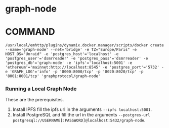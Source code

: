 # graph-node

# COMMAND

```
/usr/local/emhttp/plugins/dynamix.docker.manager/scripts/docker create --name='graph-node' --net='bridge' -e TZ="Europe/Paris" -e HOST_OS="Unraid" -e 'postgres_host'='localhost' -e 'postgres_user'='dsmrreader' -e 'postgres_pass'='dsmrreader' -e 'postgres_db'='graph-node' -e 'ipfs'='localhost:5001' -e 'ethereum'='mainnet:http://localhost:8545' -e 'postgres_port'='5732' -e 'GRAPH_LOG'='info' -p '8000:8000/tcp' -p '8020:8020/tcp' -p '8001:8001/tcp' 'graphprotocol/graph-node'
```

### Running a Local Graph Node

These are the prerequisites.

1. Install IPFS fill the ipfs url in the arguments `--ipfs localhost:5001`.
2. Install PostgreSQL and fill the url in the arguments `--postgres-url postgresql://USERNAME[:PASSWORD]@localhost:5432/graph-node`.
